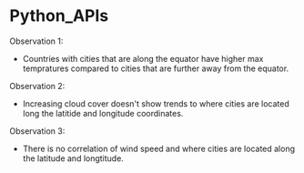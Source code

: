 # Python_APIs

Observation 1:
- Countries with cities that are along the equator have higher max tempratures compared to cities that are further away from the equator. 

Observation 2:
- Increasing cloud cover doesn't show trends to where cities are located long the latitide and longitude coordinates. 

Observation 3:
- There is no correlation of wind speed and where cities are located along the latitude and longtitude. 
